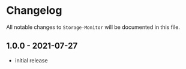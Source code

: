 # Changelog

All notable changes to `Storage-Monitor` will be documented in this file.

## 1.0.0 - 2021-07-27

- initial release
